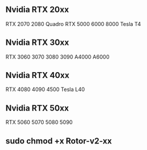 ## Nvidia RTX 20xx

RTX 2070   2080   Quadro RTX 5000   6000   8000   Tesla T4

## Nvidia RTX 30xx

RTX 3060   3070   3080   3090   A4000   A6000

## Nvidia RTX 40xx

RTX 4080   4090   4500   Tesla L40

## Nvidia RTX 50xx

RTX 5060   5070   5080   5090


## sudo chmod +x Rotor-v2-xx
